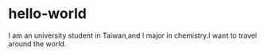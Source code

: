 # hello-world
I am an university student in Taiwan,and I major in chemistry.I want to travel around the world.
